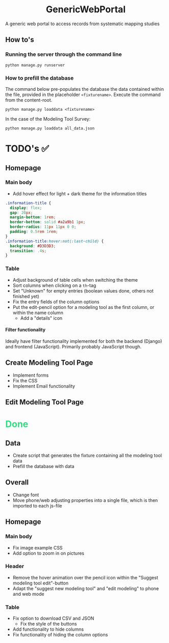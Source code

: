 <h1 align="center">GenericWebPortal</h1>
A generic web portal to access records from systematic mapping studies

## How to's

### Running the server through the command line

```commandline
python manage.py runserver
```

### How to prefill the database

The command below pre-populates the database the data contained within the file, provided in the placeholder 
``<fixturename>``. Execute the command from the content-root.
```commandline
python manage.py loaddata <fixturename>
```

In the case of the Modeling Tool Survey:
```commandline
python manage.py loaddata all_data.json
```

# TODO's ✅

## Homepage
### Main body
* Add hover effect for light + dark theme for the information titles 
```css
.information-title {
  display: flex;
  gap: 20px;
  margin-bottom: 1rem;
  border-bottom: solid #a2a9b1 1px;
  border-radius: 11px 11px 0 0;
  padding: 0.5rem 1rem;
}
.information-title:hover:not(:last-child) {
  background: #D3D3D3;
  transition: .4s;
}
```

### Table
* Adjust background of table cells when switching the theme
* Sort columns when clicking on a ``th``-tag
* Set "Unknown" for empty entries (boolean values done, others not finished yet)
* Fix the entry fields of the column options
* Put the edit-pencil option for a modeling tool as the first column, or within the name column
  * Add a "details" icon

#### Filter functionality
Ideally have filter functionality implemented for both the backend (Django) and frontend (JavaScript). Primarily 
probably JavaScript though.

## Create Modeling Tool Page
* Implement forms
* Fix the CSS
* Implement Email functionality

## Edit Modeling Tool Page

<h1 style="color: #32DE84;">Done</h1>

## Data
* Create script that generates the fixture containing all the modeling tool data
* Prefill the database with data

## Overall
* Change font
* Move phone/web adjusting properties into a single file, which is then imported to each js-file

## Homepage
### Main body
* Fix image example CSS
* Add option to zoom in on pictures

### Header
* Remove the hover animation over the pencil icon within the "Suggest modeling tool edit"-button
* Adapt the "suggest new modeling tool" and "edit modeling" to phone and web mode

### Table
* Fix option to download CSV and JSON
  * Fix the style of the buttons
* Add functionality to hide columns
* Fix functionality of hiding the column options